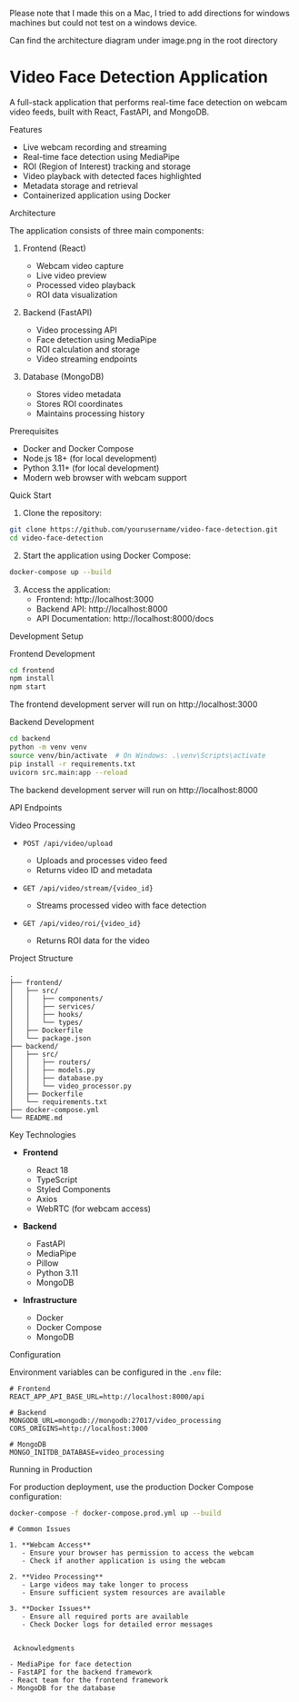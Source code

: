 Please note that I made this on a Mac, I tried to add directions for windows machines but could not test on a windows device. 

Can find the architecture diagram under image.png in the root directory 

# Video Face Detection Application

A full-stack application that performs real-time face detection on webcam video feeds, built with React, FastAPI, and MongoDB.

Features

- Live webcam recording and streaming
- Real-time face detection using MediaPipe
- ROI (Region of Interest) tracking and storage
- Video playback with detected faces highlighted
- Metadata storage and retrieval
- Containerized application using Docker

Architecture

The application consists of three main components:

1. Frontend (React)
   - Webcam video capture
   - Live video preview
   - Processed video playback
   - ROI data visualization

2. Backend (FastAPI)
   - Video processing API
   - Face detection using MediaPipe
   - ROI calculation and storage
   - Video streaming endpoints

3. Database (MongoDB)
   - Stores video metadata
   - Stores ROI coordinates
   - Maintains processing history

Prerequisites

- Docker and Docker Compose
- Node.js 18+ (for local development)
- Python 3.11+ (for local development)
- Modern web browser with webcam support

 Quick Start

1. Clone the repository:
```bash
git clone https://github.com/yourusername/video-face-detection.git
cd video-face-detection
```

2. Start the application using Docker Compose:
```bash
docker-compose up --build
```

3. Access the application:
   - Frontend: http://localhost:3000
   - Backend API: http://localhost:8000
   - API Documentation: http://localhost:8000/docs

 Development Setup

 Frontend Development

```bash
cd frontend
npm install
npm start
```

The frontend development server will run on http://localhost:3000

 Backend Development

```bash
cd backend
python -m venv venv
source venv/bin/activate  # On Windows: .\venv\Scripts\activate
pip install -r requirements.txt
uvicorn src.main:app --reload
```

The backend development server will run on http://localhost:8000

 API Endpoints

 Video Processing

- `POST /api/video/upload`
  - Uploads and processes video feed
  - Returns video ID and metadata

- `GET /api/video/stream/{video_id}`
  - Streams processed video with face detection

- `GET /api/video/roi/{video_id}`
  - Returns ROI data for the video

 Project Structure

```
.
├── frontend/
│   ├── src/
│   │   ├── components/
│   │   ├── services/
│   │   ├── hooks/
│   │   └── types/
│   ├── Dockerfile
│   └── package.json
├── backend/
│   ├── src/
│   │   ├── routers/
│   │   ├── models.py
│   │   ├── database.py
│   │   └── video_processor.py
│   ├── Dockerfile
│   └── requirements.txt
├── docker-compose.yml
└── README.md
```

 Key Technologies

- **Frontend**
  - React 18
  - TypeScript
  - Styled Components
  - Axios
  - WebRTC (for webcam access)

- **Backend**
  - FastAPI
  - MediaPipe
  - Pillow
  - Python 3.11
  - MongoDB

- **Infrastructure**
  - Docker
  - Docker Compose
  - MongoDB

 Configuration

Environment variables can be configured in the `.env` file:

```env
# Frontend
REACT_APP_API_BASE_URL=http://localhost:8000/api

# Backend
MONGODB_URL=mongodb://mongodb:27017/video_processing
CORS_ORIGINS=http://localhost:3000

# MongoDB
MONGO_INITDB_DATABASE=video_processing
```

 Running in Production

For production deployment, use the production Docker Compose configuration:

```bash
docker-compose -f docker-compose.prod.yml up --build
```

```
# Common Issues

1. **Webcam Access**
   - Ensure your browser has permission to access the webcam
   - Check if another application is using the webcam

2. **Video Processing**
   - Large videos may take longer to process
   - Ensure sufficient system resources are available

3. **Docker Issues**
   - Ensure all required ports are available
   - Check Docker logs for detailed error messages


 Acknowledgments

- MediaPipe for face detection
- FastAPI for the backend framework
- React team for the frontend framework
- MongoDB for the database




